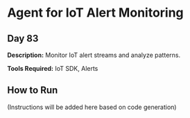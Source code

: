 # Agent for IoT Alert Monitoring

## Day 83

**Description:** Monitor IoT alert streams and analyze patterns.

**Tools Required:** IoT SDK, Alerts

## How to Run

(Instructions will be added here based on code generation)
